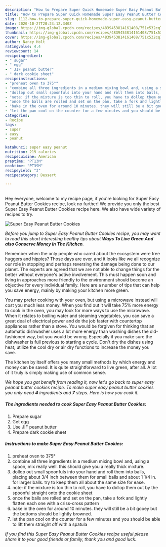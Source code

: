 ```yaml
---
description: "How to Prepare Super Quick Homemade Super Easy Peanut Butter Cookies"
title: "How to Prepare Super Quick Homemade Super Easy Peanut Butter Cookies"
slug: 1112-how-to-prepare-super-quick-homemade-super-easy-peanut-butter-cookies
date: 2020-10-27T20:23:12.340Z
image: https://img-global.cpcdn.com/recipes/4839453814161408/751x532cq70/super-easy-peanut-butter-cookies-recipe-main-photo.jpg
thumbnail: https://img-global.cpcdn.com/recipes/4839453814161408/751x532cq70/super-easy-peanut-butter-cookies-recipe-main-photo.jpg
cover: https://img-global.cpcdn.com/recipes/4839453814161408/751x532cq70/super-easy-peanut-butter-cookies-recipe-main-photo.jpg
author: Nancy Holt
ratingvalue: 4.4
reviewcount: 14
recipeingredient:
- " sugar"
- " egg"
- " JIF peanut butter"
- " dark cookie sheet"
recipeinstructions:
- "preheat oven to 375°"
- "combine all three ingredients in a medium mixing bowl and, using a spoon, mix really well. this should give you a really thick mixture."
- "dollop out small spoonfuls into your hand and roll them into balls, placing about 3/4 inch between them for small balls and about 1 1/4 in. for larger balls. try to keep them all about the same size for ease."
- "note: if the mixture is too thin to roll, you have to dollop them out by the spoonful straight onto the cookie sheet"
- "once the balls are rolled and set on the pan, take a fork and lightly flatten each one with a criss-cross pattern"
- "bake in the oven for around 10 minutes. they will still be a bit gooey but the bottoms should be lightly browned."
- "let the pan cool on the counter for a few minutes and you should be able to lift them straight off with a spatula"
categories:
- Recipe
tags:
- super
- easy
- peanut

katakunci: super easy peanut 
nutrition: 219 calories
recipecuisine: American
preptime: "PT13M"
cooktime: "PT39M"
recipeyield: "3"
recipecategory: Dessert

---
```

<br>
Hey everyone, welcome to my recipe page, if you're looking for Super Easy Peanut Butter Cookies recipe, look no further! We provide you only the best Super Easy Peanut Butter Cookies recipe here. We also have wide variety of recipes to try.
<br>


![Super Easy Peanut Butter Cookies](https://img-global.cpcdn.com/recipes/4839453814161408/751x532cq70/super-easy-peanut-butter-cookies-recipe-main-photo.jpg)

<i>Before you jump to Super Easy Peanut Butter Cookies recipe, you may want to read this short interesting healthy tips about 
<strong>Ways To Live Green And also Conserve Money In The Kitchen</strong>.</i>
</br>

Remember when the only people who cared about the ecosystem were tree huggers and hippies? Those days are over, and it looks like we all recognize our role in stopping and perhaps reversing the damage being done to our planet. The experts are agreed that we are not able to change things for the better without everyone's active involvement. This must happen soon and living in approaches more friendly to the environment should become an objective for every individual family. Here are a number of tips that can help you save energy, mainly by making your kitchen more green.

You may prefer cooking with your oven, but using a microwave instead will cost you much less money. When you find out it will take 75% more energy to cook in the oven, you may look for more ways to use the microwave. When it relates to boiling water and steaming vegetables, you can save a great deal of electrical power and do the job faster with countertop appliances rather than a stove. You would be forgiven for thinking that an automatic dishwasher uses a lot more energy than washing dishes the old-fashioned way, but you would be wrong. Especially if you make sure the dishwasher is full previous to starting a cycle. Don't dry the dishes using heat, utilize the cool dry or air dry functions to increase the money you save.

The kitchen by itself offers you many small methods by which energy and money can be saved. It is quite straightforward to live green, after all. A lot of it truly is simply making use of common sense.


<i>We hope you got benefit from reading it, now let's go back to super easy peanut butter cookies recipe. To make super easy peanut butter cookies you only need <strong>4</strong> ingredients and <strong>7</strong> steps. Here is how you cook it.
</i>

##### The ingredients needed to cook Super Easy Peanut Butter Cookies:

1. Prepare  sugar
1. Get  egg
1. Use  JIF peanut butter
1. Prepare  dark cookie sheet


##### Instructions to make Super Easy Peanut Butter Cookies:

1. preheat oven to 375°
1. combine all three ingredients in a medium mixing bowl and, using a spoon, mix really well. this should give you a really thick mixture.
1. dollop out small spoonfuls into your hand and roll them into balls, placing about 3/4 inch between them for small balls and about 1 1/4 in. for larger balls. try to keep them all about the same size for ease.
1. note: if the mixture is too thin to roll, you have to dollop them out by the spoonful straight onto the cookie sheet
1. once the balls are rolled and set on the pan, take a fork and lightly flatten each one with a criss-cross pattern
1. bake in the oven for around 10 minutes. they will still be a bit gooey but the bottoms should be lightly browned.
1. let the pan cool on the counter for a few minutes and you should be able to lift them straight off with a spatula


<i>If you find this Super Easy Peanut Butter Cookies recipe useful please share it to your good friends or family, thank you and good luck.</i>
